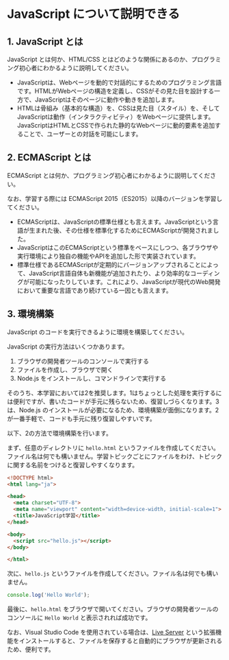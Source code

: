 # JavaScript について説明できる

## 1. JavaScript とは

JavaScript とは何か、HTML/CSS とはどのような関係にあるのか、プログラミング初心者にわかるように説明してください。
- JavaScriptは、Webページを動的で対話的にするためのプログラミング言語です。HTMLがWebページの構造を定義し、CSSがその見た目を設計する一方で、JavaScriptはそのページに動作や動きを追加します。
- HTMLは骨組み（基本的な構造）を、CSSは見た目（スタイル）を、そしてJavaScriptは動作（インタラクティビティ）をWebページに提供します。JavaScriptはHTMLとCSSで作られた静的なWebページに動的要素を追加することで、ユーザーとの対話を可能にします。

## 2. ECMAScript とは

ECMAScript とは何か、プログラミング初心者にわかるように説明してください。

なお、学習する際には ECMAScript 2015（ES2015）以降のバージョンを学習してください。
- ECMAScriptは、JavaScriptの標準仕様とも言えます。JavaScriptという言語が生まれた後、その仕様を標準化するためにECMAScriptが開発されました。
- JavaScriptはこのECMAScriptという標準をベースにしつつ、各ブラウザや実行環境により独自の機能やAPIを追加した形で実装されています。
- 標準仕様であるECMAScriptが定期的にバージョンアップされることによって、JavaScript言語自体も新機能が追加されたり、より効率的なコーディングが可能になったりしています。これにより、JavaScriptが現代のWeb開発において重要な言語であり続けている一因とも言えます。

## 3. 環境構築

JavaScript のコードを実行できるように環境を構築してください。

JavaScript の実行方法はいくつかあります。

1. ブラウザの開発者ツールのコンソールで実行する
2. ファイルを作成し、ブラウザで開く
3. Node.js をインストールし、コマンドラインで実行する

そのうち、本学習においては2を推奨します。1はちょっとした処理を実行するには便利ですが、書いたコードが手元に残らないため、復習しづらくなります。3は、Node.js のインストールが必要になるため、環境構築が面倒になります。2が一番手軽で、コードも手元に残り復習しやすいです。

以下、2の方法で環境構築を行います。

まず、任意のディレクトリに `hello.html` というファイルを作成してください。ファイル名は何でも構いません。学習トピックごとにファイルをわけ、トピックに関する名前をつけると復習しやすくなります。

```html
<!DOCTYPE html>
<html lang="ja">

<head>
  <meta charset="UTF-8">
  <meta name="viewport" content="width=device-width, initial-scale=1">
  <title>JavaScript学習</title>
</head>

<body>
  <script src="hello.js"></script>
</body>

</html>
```

次に、`hello.js` というファイルを作成してください。ファイル名は何でも構いません。

```js
console.log('Hello World');
```

最後に、`hello.html` をブラウザで開いてください。ブラウザの開発者ツールのコンソールに `Hello World` と表示されれば成功です。

なお、Visual Studio Code を使用されている場合は、[Live Server](https://marketplace.visualstudio.com/items?itemName=ritwickdey.LiveServer) という拡張機能をインストールすると、ファイルを保存すると自動的にブラウザが更新されるため、便利です。
